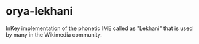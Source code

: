 # orya-lekhani
InKey implementation of the phonetic IME called as "Lekhani" that is used by many in the Wikimedia community.
